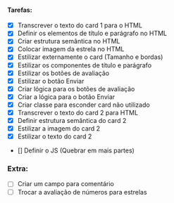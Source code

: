 #### Tarefas:

- [x] Transcrever o texto do card 1 para o HTML
- [x] Definir os elementos de título e parágrafo no HTML
- [x] Criar estrutura semântica no HTML
- [x] Colocar imagem da estrela no HTML
- [x] Estilizar externamente o card (Tamanho e bordas)
- [x] Estilizar os componentes de título e parágrafo
- [x] Estilizar os botões de avaliação
- [x] Estilizar o botão Enviar
- [x] Criar lógica para os botões de avaliação
- [x] Criar a lógica para o botão Enviar
- [x] Criar classe para esconder card não utilizado
- [x] Transcrever o texto do card 2 para HTML
- [x] Definir estrutura semântica do card 2
- [x] Estilizar a imagem do card 2
- [x] Estilizar o texto do card 2
- [] Definir o JS (Quebrar em mais partes)


### Extra:

- [ ] Criar um campo para comentário
- [ ] Trocar a avaliação de números para estrelas
